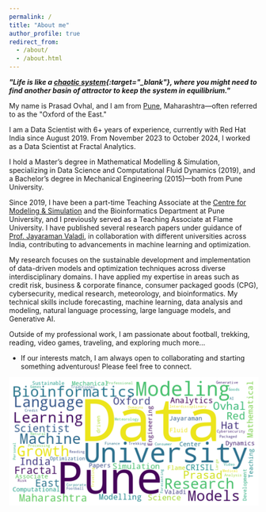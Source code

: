 ```yaml
---
permalink: /
title: "About me"
author_profile: true
redirect_from: 
  - /about/
  - /about.html
---
```



***"Life is like a [chaotic system](https://en.wikipedia.org/wiki/Chaos_theory){:target="_blank"}, where you might need to find another basin of attractor to keep the system in equilibrium."***


My name is Prasad Ovhal, and I am from [Pune](https://www.britannica.com/place/Pune), Maharashtra—often referred to as the "Oxford of the East."

I am a Data Scientist with 6+ years of experience, currently with Red Hat India since August 2019. From November 2023 to October 2024, I worked as a Data Scientist at Fractal Analytics.

I hold a Master’s degree in Mathematical Modelling & Simulation, specializing in Data Science and Computational Fluid Dynamics (2019), and a Bachelor’s degree in Mechanical Engineering (2015)—both from Pune University.

Since 2019, I have been a part-time Teaching Associate at the [Centre for Modeling & Simulation](http://cms.unipune.ac.in/) and the Bioinformatics Department at Pune University, and I previously served as a Teaching Associate at Flame University. I have published several research papers under guidance of [Prof. Jayaraman Valadi](https://www.flame.edu.in/faculty/jayaraman-v-k), in collaboration with different universities across India, contributing to advancements in machine learning and optimization.

My research focuses on the sustainable development and implementation of data-driven models and optimization techniques across diverse interdisciplinary domains. I have applied my expertise in areas such as credit risk, business & corporate finance, consumer packaged goods (CPG), cybersecurity, medical research, meteorology, and bioinformatics. My technical skills include forecasting, machine learning, data analysis and modeling, natural language processing, large language models, and Generative AI.

Outside of my professional work, I am passionate about football, trekking, reading, video games, traveling, and exploring much more...

* If our interests match, I am always open to collaborating and starting something adventurous! Please feel free to connect.



<!-- 
<img src='/images/wordcloud/wc1.png'>

<img src='/images/wordcloud/wc2.png'>

<img src='/images/wordcloud/wc3.png'>

<img src='/images/wordcloud/wc4.png'> -->

<img src='/images/wordcloud/wc5.png'>

